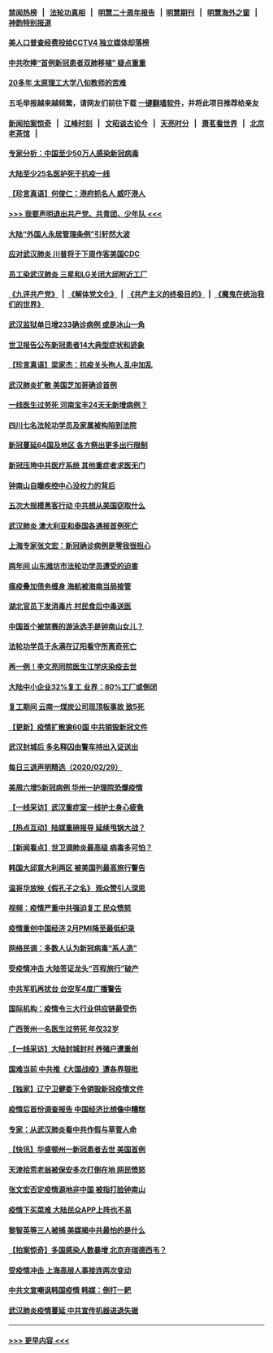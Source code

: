 #### [禁闻热榜](热点新闻.md?=0)  &nbsp;&nbsp;|&nbsp;&nbsp; [法轮功真相](https://github.com/gfw-breaker/truth/blob/master/README.md?=0) &nbsp;&nbsp;|&nbsp;&nbsp; [明慧二十周年报告](https://github.com/gfw-breaker/mh-reports/blob/master/README.md?=0) &nbsp;&nbsp;|&nbsp;&nbsp;[明慧期刊](https://github.com/gfw-breaker/mh-qikan) &nbsp;&nbsp;|&nbsp;&nbsp; [明慧海外之窗](https://github.com/gfw-breaker/mh-news/blob/master/README.md?=0) &nbsp;&nbsp;|&nbsp;&nbsp; [神韵特别报道](https://github.com/gfw-breaker/mh-news/blob/master/shenyun.md?=0)
#### [美人口普查经费投给CCTV4 独立媒体却落榜](../pages/nsc413/n11905776.md?t=03020731) 
#### [中共吹捧“首例新冠患者双肺移植” 疑点重重](../pages/nsc413/n11907615.md?t=03020731) 
#### [20多年 太原理工大学八旬教师的苦难](../pages/nsc413/n11907003.md?t=03020731) 
#### 五毛举报越来越频繁，请网友们前往下载 [一键翻墙软件](https://github.com/gfw-breaker/ssr-accounts)，并将此项目推荐给亲友
#### [新闻拍案惊奇](https://github.com/gfw-breaker/banned-news/blob/master/pages/link4.md) &nbsp;&nbsp;|&nbsp;&nbsp; [江峰时刻](https://github.com/gfw-breaker/banned-news/blob/master/pages/link4.md) &nbsp;&nbsp;|&nbsp;&nbsp; [文昭谈古论今](https://github.com/gfw-breaker/banned-news/blob/master/pages/link4.md) &nbsp;&nbsp;|&nbsp;&nbsp; [天亮时分](https://github.com/gfw-breaker/banned-news/blob/master/pages/link4.md) &nbsp;&nbsp;|&nbsp;&nbsp; [萧茗看世界](https://github.com/gfw-breaker/banned-news/blob/master/pages/link4.md) &nbsp;&nbsp;|&nbsp;&nbsp; [北京老茶馆](https://github.com/gfw-breaker/banned-news/blob/master/pages/link4.md) &nbsp;&nbsp;|&nbsp;&nbsp; 
#### [专家分析：中国至少50万人感染新冠病毒](../pages/nsc413/n11907619.md?t=03020731) 
#### [大陆至少25名医护死于抗疫一线](../pages/nsc413/n11907479.md?t=03020731) 
#### [【珍言真语】何俊仁：港府抓名人 威吓港人](../pages/nsc413/n11907561.md?t=03020731) 
#### [>>> 我要声明退出共产党、共青团、少年队 <<<](https://github.com/begood0513/goodnews/blob/master/quit/letter.md) 
#### [大陆“外国人永居管理条例”引轩然大波](../pages/nsc413/n11907540.md?t=03020731) 
#### [应对武汉肺炎 川普将于下周作客美国CDC](../pages/nsc413/n11907493.md?t=03020731) 
#### [员工染武汉肺炎 三星和LG关闭大邱附近工厂](../pages/nsc413/n11907471.md?t=03020731) 
#### [《九评共产党》](https://github.com/begood0513/9ping.md/blob/master/README.md) &nbsp;|&nbsp; [《解体党文化》](../../../../jtdwh.md/blob/master/README.md)  &nbsp;|&nbsp; [《共产主义的终极目的》](../../../../gczydzjmd.md/blob/master/README.md) &nbsp;|&nbsp; [《魔鬼在统治我们的世界》](../../../../mgztzwmdsj.md/blob/master/README.md) 
#### [武汉监狱单日增233确诊病例 或是冰山一角](../pages/nsc413/n11907360.md?t=03020731) 
#### [世卫报告公布新冠患者14大典型症状和迹象](../pages/nsc413/n11907472.md?t=03020731) 
#### [【珍言真语】梁家杰：抗疫关头拘人 乱中加乱](../pages/nsc413/n11907444.md?t=03020731) 
#### [武汉肺炎扩散 美国芝加哥确诊首例](../pages/nsc413/n11907347.md?t=03020731) 
#### [一线医生过劳死 河南宝丰24天无新增病例？](../pages/nsc413/n11907430.md?t=03020731) 
#### [四川七名法轮功学员及家属被构陷到法院](../pages/nsc413/n11907214.md?t=03020731) 
#### [新冠蔓延64国及地区 各方祭出更多出行限制](../pages/nsc413/n11907227.md?t=03020731) 
#### [新冠压垮中共医疗系统 其他重症者求医无门](../pages/nsc413/n11905283.md?t=03020731) 
#### [钟南山自曝疾控中心没权力的背后](../pages/nsc413/n11903401.md?t=03020731) 
#### [五次大规模黑客行动 中共想从美国窃取什么](../pages/nsc413/n11899124.md?t=03020731) 
#### [武汉肺炎 澳大利亚和泰国各通报首例死亡](../pages/nsc413/n11906995.md?t=03020731) 
#### [上海专家张文宏：新冠确诊病例是零我很担心](../pages/nsc413/n11906935.md?t=03020731) 
#### [两年间 山东潍坊市法轮功学员遭受的迫害](../pages/nsc413/n11902878.md?t=03020731) 
#### [瘟疫叠加债务缠身 海航被海南当局接管](../pages/nsc413/n11906466.md?t=03020731) 
#### [湖北官员下发消毒片 村民食后中毒送医](../pages/nsc413/n11906520.md?t=03020731) 
#### [中国首个被禁赛的游泳选手是钟南山女儿？](../pages/nsc413/n11906532.md?t=03020731) 
#### [法轮功学员于永满在辽阳看守所离奇死亡](../pages/nsc413/n11906047.md?t=03020731) 
#### [再一例！李文亮同院医生江学庆染疫去世](../pages/nsc413/n11906396.md?t=03020731) 
#### [大陆中小企业32%复工 业界：80%工厂或倒闭](../pages/nsc413/n11906257.md?t=03020731) 
#### [复工期间 云南一煤炭公司现顶板事故 致5死](../pages/nsc413/n11903190.md?t=03020731) 
#### [【更新】疫情扩散逾60国 中共销毁新冠文件](../pages/nsc413/n11890652.md?t=03020731) 
#### [武汉封城后 多名释囚由警车持出入证送出](../pages/nsc413/n11906273.md?t=03020731) 
#### [每日三退声明精选（2020/02/29）](../pages/nsc413/n11906228.md?t=03020731) 
#### [美周六增5新冠病例 华州一护理院恐爆疫情](../pages/nsc413/n11905823.md?t=03020731) 
#### [【一线采访】武汉重症室一线护士身心疲惫](../pages/nsc413/n11906089.md?t=03020731) 
#### [【热点互动】陆媒重磅报导 延续甩锅大战？](../pages/nsc413/n11905973.md?t=03020731) 
#### [【新闻看点】世卫调肺炎最高级 病毒多可怕？](../pages/nsc413/n11905498.md?t=03020731) 
#### [韩国大邱意大利两区 被美国列最高旅行警告](../pages/nsc413/n11905944.md?t=03020731) 
#### [温哥华放映《假孔子之名》 观众赞引人深思](../pages/nsc413/n11903970.md?t=03020731) 
#### [视频：疫情严重中共强迫复工 民众愤怒](../pages/nsc413/n11905794.md?t=03020731) 
#### [疫情重创中国经济 2月PMI降至最低纪录](../pages/nsc413/n11905093.md?t=03020731) 
#### [网络民调：多数人认为新冠病毒“系人造”](../pages/nsc413/n11905778.md?t=03020731) 
#### [受疫情冲击 大陆签证龙头“百程旅行”破产](../pages/nsc413/n11905777.md?t=03020731) 
#### [中共军机再扰台 台空军4度广播警告](../pages/nsc413/n11905748.md?t=03020731) 
#### [国际机构：疫情令三大行业供应链最受伤](../pages/nsc413/n11905694.md?t=03020731) 
#### [广西贺州一名医生过劳死 年仅32岁](../pages/nsc413/n11905670.md?t=03020731) 
#### [【一线采访】大陆封城封村 养殖户遭重创](../pages/nsc413/n11905654.md?t=03020731) 
#### [国难当前 中共推《大国战疫》遭各界狠批](../pages/nsc413/n11905559.md?t=03020731) 
#### [【独家】辽宁卫健委下令销毁新冠疫情文件](../pages/nsc413/n11901418.md?t=03020731) 
#### [疫情后首份调查报告 中国经济比想像中糟糕](../pages/nsc413/n11905617.md?t=03020731) 
#### [专家：从武汉肺炎看中共作假与草菅人命](../pages/nsc413/n11905139.md?t=03020731) 
#### [【快讯】华盛顿州一新冠患者去世 美国首例](../pages/nsc413/n11905571.md?t=03020731) 
#### [天津拾荒老翁被保安多次打倒在地 网民愤怒](../pages/nsc413/n11905434.md?t=03020731) 
#### [张文宏否定疫情源地非中国 被指打脸钟南山](../pages/nsc413/n11905247.md?t=03020731) 
#### [疫情下买菜难 大陆民众APP上阵也不易](../pages/nsc413/n11905435.md?t=03020731) 
#### [黎智英等三人被捕 美媒揭中共最怕的是什么](../pages/nsc413/n11905316.md?t=03020731) 
#### [【拍案惊奇】多国感染人数暴增 北京弃瑞德西韦？](../pages/nsc413/n11904182.md?t=03020731) 
#### [受疫情冲击 上海高层人事接连两次变动](../pages/nsc413/n11905223.md?t=03020731) 
#### [中共文宣嘲讽韩国疫情 韩媒：倒打一耙](../pages/nsc413/n11903936.md?t=03020731) 
#### [武汉肺炎疫情蔓延 中共宣传机器进退失据](../pages/nsc413/n11905198.md?t=03020731) 

----
#### [ >>> 更早内容 <<< ](../indexes/nsc413-earlier.md)
